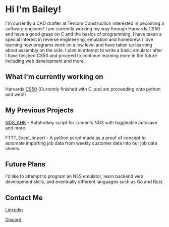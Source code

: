 # Hi I'm Bailey!
I'm currently a CAD drafter at Tercom Construction interested in becoming a software engineer! I am currently working my way through Harvards CS50 and have a good grasp on C and the basics of programming. I have taken a special interest in reverse engineering, emulation and homebrew. I love learning how programs work on a low level and have taken up learning about assembly on the side. I plan to attempt to write a basic emulator after I have finished CS50 and proceed to continue learning more in the future including web development and more.

## What I'm currently working on
Harvards [CS50](https://cs50.harvard.edu/x/2023/) (Currently finished with C, and am proceeding onto python and web!)

## My Previous Projects
[NDS_AHK](https://github.com/Frolie/NDS_AHK) - Autohotkey script for Lumen's NDS with toggleable autosave and more.

FTTT_Excel_Import - A python script made as a proof of concept to automate importing job data from weekly customer data into our job data sheets.

## Future Plans
I'd like to attempt to program an NES emulator, learn backend web development skills, and eventually different languages such as Go and Rust.

## Contact Me
[Linkedin](https://www.linkedin.com/in/preston-williamson-92431422a/)

[Discord](https://discordapp.com/users/173488237195689993)
<!--
**Frolie/Frolie** is a ✨ _special_ ✨ repository because its `README.md` (this file) appears on your GitHub profile.

Here are some ideas to get you started:

- 🔭 I’m currently working on ...
- 🌱 I’m currently learning ...
- 👯 I’m looking to collaborate on ...
- 🤔 I’m looking for help with ...
- 💬 Ask me about ...
- 📫 How to reach me: ...
- 😄 Pronouns: ...
- ⚡ Fun fact: ...
-->
